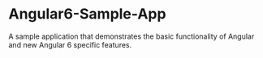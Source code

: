 # Angular6-Sample-App
A sample application that demonstrates the basic functionality of Angular and new Angular 6 specific features.
